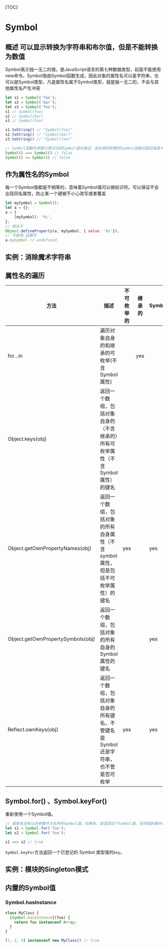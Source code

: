 [TOC]

# Symbol

## 概述 可以显示转换为字符串和布尔值，但是不能转换为数值

Symbol表示独一无二的值，是JavaScript语言的第七种数据类型，前面不能使用new命令。Symbol值由Symbol函数生成，因此对象的属性名可以是字符串，也可以是Symbol类型，凡是属性名属于Symbol类型，就是独一无二的，不会与其他属性名产生冲突

```javascript
let s1 = Symbol('foo');
let s2 = Symbol('bar');
let s3 = Symbol('foo');
s1 // Symbol(foo)
s2 // Symbol(bar)
s3 // Symbol(foo)

s1.toString() // "Symbol(foo)"
s2.toString() // "Symbol(bar)"
s3.toString() // "Symbol(foo)"

// Symbol函数的参数只是对当前Symbol值的描述，因此相同参数的Symbol函数的返回值是不相等的
Symbol() === Symbol() // false
Symbol() == Symbol() // false
```



## 作为属性名的Symbol

每一个Symbol值都是不相等的，意味着Symbol值可以做标识符。可以保证不会出现同名属性，防止某一个键被不小心改写或者覆盖

```javascript
let mySymbol = Symbol();
let a = {};
a = {
    [mySymbol]: 'hi',
};
// 相当于
Object.defineProperty(a, mySymbol, { value: 'hi'});
// 不能用.运算符
a.mySymbol // undefined 
```

## 实例：消除魔术字符串

## 属性名的遍历

| 方法                              | 描述                                                         | 不可枚举的 | 继承的 | Symbol |
| --------------------------------- | ------------------------------------------------------------ | ---------- | ------ | ------ |
| for...in                          | 遍历对象自身的和继承的可枚举(不含Symbol属性)                 |            | yes    |        |
| Object.keys(obj)                  | 返回一个数组，包括对象自身的（不含继承的）所有可枚举属性（不含Symbol属性）的键名 |            |        |        |
| Object.getOwnPropertyNames(obj)   | 返回一个数组，包括对象的所有自身属性（不含symbol属性，但是包括不可枚举属性）的键名 | yes        |        | yes    |
| Object.getOwnPropertySymbols(obj) | 返回一个数组，包括对象的所有自身的Symbol属性的键名           |            |        | yes    |
| Reflect.ownKeys(obj)              | 返回一个数组，包括对象自身的所有键名，不管键名是Symbol还是字符串，也不管是否可枚举 | yes        |        | yes    |

## Symbol.for() 、Symbol.keyFor()

重新使用一个Symbol值。

```javascript
// 搜索有没有以该参数作为名称的Symbol值，如果有，就返回这个Symbol值，否则就新建并返回以该字符串为名称的Symbol值
let s1 = Symbol.for('foo');
let s2 = Symbol.for('foo');

s1 === s2 // true
```

`Symbol.keyFor`方法返回一个已登记的 Symbol 类型值的`key`。 

## 实例：模块的Singleton模式

## 内置的Symbol值

### Symbol.hasInstance

```javascript
class MyClass {
  [Symbol.hasInstance](foo) {
    return foo instanceof Array;
  }
}

[1, 2, 3] instanceof new MyClass() // true
```

